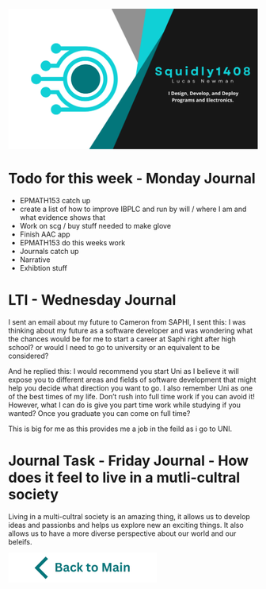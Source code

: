 ![Header](https://raw.githubusercontent.com/Squidly1408/Journals-Term-1-2024/main/title.png
)
# Todo for this week - Monday Journal
- EPMATH153 catch up
- create a list of how to improve IBPLC and run by will / where I am and what evidence shows that
- Work on scg / buy stuff needed to make glove
- Finish AAC app
- EPMATH153 do this weeks work   
- Journals catch up
- Narrative
- Exhibtion stuff

 

# LTI - Wednesday Journal
I sent an email about my future to Cameron from SAPHI, I sent this:
I was thinking about my future as a software developer and was wondering what the chances would be for me to start a career at Saphi right after high school? or would I need to go to university or an equivalent to be considered?

And he replied this:
I would recommend you start Uni as I believe it will expose you to  different areas and fields of software development that might help you decide what direction you want to go. I also remember Uni as one of the best times of my life. Don’t rush into full time work if you can avoid it!
However, what I can do is give you part time work while studying if you wanted? Once you graduate you can come on full time? 

This is big for me as this provides me a job in the feild as i go to UNI.

# Journal Task - Friday Journal - How does it feel to live in a mutli-cultral society
Living in a multi-cultral society is an amazing thing, it allows us to develop ideas and passionbs and helps us explore new an exciting things. It also allows us to have a more diverse perspective about our world and our beleifs.



[![back to main](https://raw.githubusercontent.com/Squidly1408/Journals-Term-1-2024/main/Back%20to%20Main.png)](https://github.com/Squidly1408/Journals-Term-1-2024/blob/main/Readme.md)
